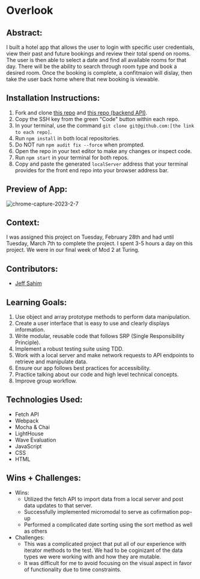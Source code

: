 # Overlook

## Abstract:
[//]: <>
I built a hotel app that allows the user to login with specific user credentials, view their past and future bookings and review their total spend on rooms. The user is then able to select a date and find all available rooms for that day. There will be the ability to search through room type and book a desired room. Once the booking is complete, a confitmaion will dislay, then take the user back home where that new booking is viewable.

## Installation Instructions:
[//]: <>
1. Fork and clone [this repo](https://github.com/jsahim/overlook-project) and [this repo (backend API)](https://github.com/turingschool-examples/overlook-api).
1. Copy the SSH key from the green "Code" button within each repo.
1. In your terminal, use the command `git clone git@github.com:[the link to each repo]`.
1. Run `npm install` in both local repositories.
1. Do NOT run `npm audit fix --force` when prompted.
1. Open the repo in your text editor to make any changes or inspect code.
1. Run `npm start` in your terminal for both repos.
1. Copy and paste the generated `localServer` address that your terminal provides for the front end repo into your browser address bar.

## Preview of App:
[//]: <>

![chrome-capture-2023-2-7](https://user-images.githubusercontent.com/107663888/223538938-6fde6551-5e10-4c72-8159-213518d09a5f.gif)


## Context:
[//]: <>
I was assigned this project on Tuesday, February 28th and had until Tuesday, March 7th to complete the project. I spent 3-5 hours a day on this project. We were in our final week of Mod 2 at Turing.

## Contributors:
[//]: <>
- [Jeff Sahim](https://github.com/jsahim)

## Learning Goals:
[//]: <>
1. Use object and array prototype methods to perform data manipulation.
1. Create a user interface that is easy to use and clearly displays information.
1. Write modular, reusable code that follows SRP (Single Responsibility Principle).
1. Implement a robust testing suite using TDD.
1. Work with a local server and make network requests to API endpoints to retrieve and manipulate data.
1. Ensure our app follows best practices for accessibility.
1. Practice talking about our code and high level technical concepts.
1. Improve group workflow.

## Technologies Used:
[//]: <>
- Fetch API
- Webpack
- Mocha & Chai
- LightHouse
- Wave Evaluation
- JavaScript
- CSS
- HTML

## Wins + Challenges:
[//]: <>
- Wins:
  - Utilized the fetch API to import data from a local server and post data updates to that server.
  - Successfully implemented micromodal to serve as cofirmation pop-up
  - Performed a complicated date sorting using the sort method as well as others
- Challenges:
  - This was a complicated project that put all of our experience with iterator methods to the test. We had to be coginizant of the data types we were working with and how they are mutable. 
  - It was difficult for me to avoid focusing on the visual aspect in favor of functionality due to time constraints. 
